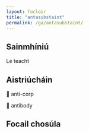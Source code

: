 ```yaml
---
layout: focloir
title: "antasubstaint"
permalink: /ga/antasubstaint/
---
```


## Sainmhíniú

Le teacht

## Aistriúcháin

&#x1f3f4;&#xe0067;&#xe0062;&#xe0073;&#xe0063;&#xe0074;&#xe007f; anti-corp

&#x1f3f4;&#xe0067;&#xe0062;&#xe0065;&#xe006e;&#xe0067;&#xe007f; antibody

## Focail chosúla